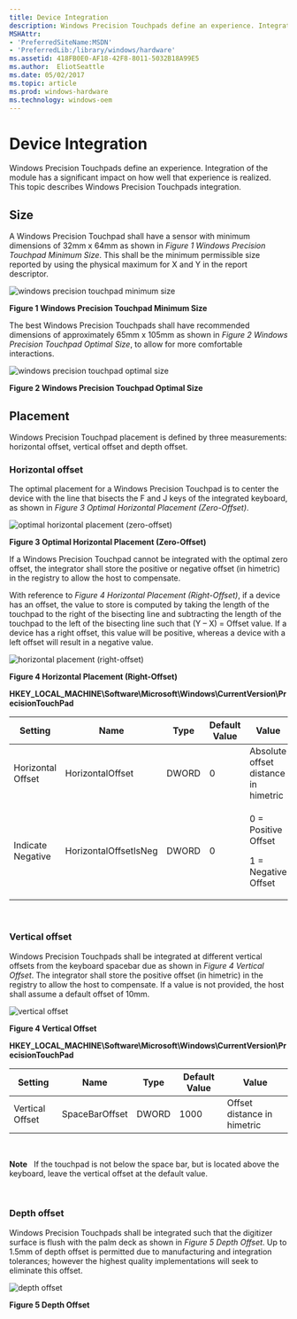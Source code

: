```yaml
---
title: Device Integration
description: Windows Precision Touchpads define an experience. Integration of the module has a significant impact on how well that experience is realized. This topic describes Windows Precision Touchpads integration.
MSHAttr:
- 'PreferredSiteName:MSDN'
- 'PreferredLib:/library/windows/hardware'
ms.assetid: 418FB0E0-AF18-42F8-8011-5032B18A99E5
ms.author:  EliotSeattle
ms.date: 05/02/2017
ms.topic: article
ms.prod: windows-hardware
ms.technology: windows-oem
---
```


# Device Integration


Windows Precision Touchpads define an experience. Integration of the module has a significant impact on how well that experience is realized. This topic describes Windows Precision Touchpads integration.

## Size


A Windows Precision Touchpad shall have a sensor with minimum dimensions of 32mm x 64mm as shown in *Figure 1 Windows Precision Touchpad Minimum Size*. This shall be the minimum permissible size reported by using the physical maximum for X and Y in the report descriptor.

![windows precision touchpad minimum size](../images/implementationfig8minsize.jpg)

**Figure 1 Windows Precision Touchpad Minimum Size**

The best Windows Precision Touchpads shall have recommended dimensions of approximately 65mm x 105mm as shown in *Figure 2 Windows Precision Touchpad Optimal Size*, to allow for more comfortable interactions.

![windows precision touchpad optimal size](../images/implementationfig9optimalsize.png)

**Figure 2 Windows Precision Touchpad Optimal Size**

## Placement


Windows Precision Touchpad placement is defined by three measurements: horizontal offset, vertical offset and depth offset.

### Horizontal offset

The optimal placement for a Windows Precision Touchpad is to center the device with the line that bisects the F and J keys of the integrated keyboard, as shown in *Figure 3 Optimal Horizontal Placement (Zero-Offset)*.

![optimal horizontal placement (zero-offset)](../images/implementationfig10optimalhorizontalplacementzerooffset.jpg)

**Figure 3 Optimal Horizontal Placement (Zero-Offset)**

If a Windows Precision Touchpad cannot be integrated with the optimal zero offset, the integrator shall store the positive or negative offset (in himetric) in the registry to allow the host to compensate.

With reference to *Figure 4 Horizontal Placement (Right-Offset)*, if a device has an offset, the value to store is computed by taking the length of the touchpad to the right of the bisecting line and subtracting the length of the touchpad to the left of the bisecting line such that (Y – X) = Offset value. If a device has a right offset, this value will be positive, whereas a device with a left offset will result in a negative value.

![horizontal placement (right-offset)](../images/implementationfig11horizontalplacementrightoffset.jpg)

**Figure 4 Horizontal Placement (Right-Offset)**

**HKEY\_LOCAL\_MACHINE\\Software\\Microsoft\\Windows\\CurrentVersion\\PrecisionTouchPad**

<table>
<colgroup>
<col width="20%" />
<col width="20%" />
<col width="20%" />
<col width="20%" />
<col width="20%" />
</colgroup>
<thead>
<tr class="header">
<th>Setting</th>
<th>Name</th>
<th>Type</th>
<th>Default Value</th>
<th>Value</th>
</tr>
</thead>
<tbody>
<tr class="odd">
<td>Horizontal Offset</td>
<td>HorizontalOffset</td>
<td>DWORD</td>
<td>0</td>
<td>Absolute offset distance in himetric</td>
</tr>
<tr class="even">
<td>Indicate Negative</td>
<td>HorizontalOffsetIsNeg</td>
<td>DWORD</td>
<td>0</td>
<td><p>0 = Positive Offset</p>
<p>1 = Negative Offset</p></td>
</tr>
</tbody>
</table>

 

### Vertical offset

Windows Precision Touchpads shall be integrated at different vertical offsets from the keyboard spacebar due as shown in *Figure 4 Vertical Offset*. The integrator shall store the positive offset (in himetric) in the registry to allow the host to compensate. If a value is not provided, the host shall assume a default offset of 10mm.

![vertical offset](../images/implementationfig12verticaloffset.jpg)

**Figure 4 Vertical Offset**

**HKEY\_LOCAL\_MACHINE\\Software\\Microsoft\\Windows\\CurrentVersion\\PrecisionTouchPad**

| Setting         | Name           | Type  | Default Value | Value                       |
|-----------------|----------------|-------|---------------|-----------------------------|
| Vertical Offset | SpaceBarOffset | DWORD | 1000          | Offset distance in himetric |

 

**Note**  
If the touchpad is not below the space bar, but is located above the keyboard, leave the vertical offset at the default value.

 

### Depth offset

Windows Precision Touchpads shall be integrated such that the digitizer surface is flush with the palm deck as shown in *Figure 5 Depth Offset*. Up to 1.5mm of depth offset is permitted due to manufacturing and integration tolerances; however the highest quality implementations will seek to eliminate this offset.

![depth offset](../images/implementationfig13depthoffset.jpg)

**Figure 5 Depth Offset**

 

 






